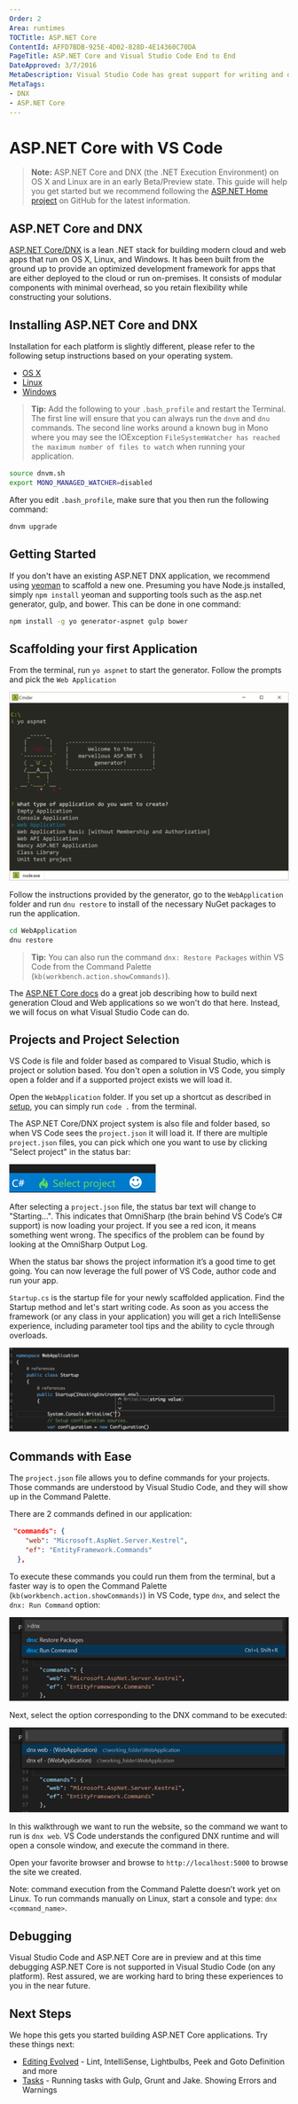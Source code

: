 ```yaml
---
Order: 2
Area: runtimes
TOCTitle: ASP.NET Core
ContentId: AFFD7BDB-925E-4D02-828D-4E14360C70DA
PageTitle: ASP.NET Core and Visual Studio Code End to End
DateApproved: 3/7/2016
MetaDescription: Visual Studio Code has great support for writing and debugging ASP.NET applications running on Cross Platform CLR.
MetaTags:
- DNX
- ASP.NET Core
---
```


# ASP.NET Core with VS Code

>**Note:** ASP.NET Core and DNX (the .NET Execution Environment) on OS X and Linux are in an early Beta/Preview state. This guide will help you get started but we recommend following the [ASP.NET Home project](https://github.com/aspnet/Home) on GitHub for the latest information.

## ASP.NET Core and DNX

[ASP.NET Core/DNX](http://www.asp.net/vnext/overview/aspnet-vnext/aspnet-5-overview) is a lean .NET stack for building modern cloud and web apps that run on OS X, Linux, and Windows. It has been built from the ground up to provide an optimized development framework for apps that are either deployed to the cloud or run on-premises. It consists of modular components with minimal overhead, so you retain flexibility while constructing your solutions.

## Installing ASP.NET Core and DNX

Installation for each platform is slightly different, please refer to the following setup instructions based on your operating system.

- [OS X](https://github.com/aspnet/home#os-x)
- [Linux](https://github.com/aspnet/home#linux)
- [Windows](https://github.com/aspnet/home#upgrading-dnvm-or-running-without-visual-studio)

> **Tip:** Add the following to your `.bash_profile` and restart the Terminal. The first line will ensure that you can always run the `dnvm` and `dnu` commands. The second line works around a known bug in Mono where you may see the IOException `FileSystemWatcher has reached the maximum number of files to watch` when running your application.

```bash
source dnvm.sh
export MONO_MANAGED_WATCHER=disabled
```

After you edit `.bash_profile`, make sure that you then run the following command:

```bash
dnvm upgrade
```

## Getting Started

If you don't have an existing ASP.NET DNX application, we recommend using [yeoman](http://yeoman.io/) to scaffold a new one. Presuming you have Node.js installed, simply `npm install` yeoman and supporting tools such as the asp.net generator, gulp, and bower. This can be done in one command:

```bash
npm install -g yo generator-aspnet gulp bower
```

## Scaffolding your first Application

From the terminal, run `yo aspnet` to start the generator. Follow the prompts and pick the `Web Application`

![Scaffold a new ASP.NET Core Application](images/ASPnet5/yoaspnet.png)

Follow the instructions provided by the generator, go to the `WebApplication` folder and run `dnu restore` to install of the necessary NuGet packages to run the application.

```bash
cd WebApplication
dnu restore
```

>**Tip:** You can also run the command `dnx: Restore Packages` within VS Code from the Command Palette (`kb(workbench.action.showCommands)`).

The [ASP.NET Core docs](http://docs.asp.net/en/latest/) do a great job describing how to build next generation Cloud and Web applications so we won't do that here. Instead, we will focus on what Visual Studio Code can do.


## Projects and Project Selection

VS Code is file and folder based as compared to Visual Studio, which is project or solution based. You don't open a solution in VS Code, you simply open a folder and if a supported project exists we will load it.

Open the `WebApplication` folder. If you set up a shortcut as described in [setup](/docs/editor/setup.md), you can simply run `code .` from the terminal.

The ASP.NET Core/DNX project system is also file and folder based, so when VS Code sees the `project.json` it will load it. If there are multiple `project.json` files, you can pick which one you want to use by clicking "Select project" in the status bar:

![Select project](images/ASPnet5/dnxprojects.png)

After selecting a `project.json` file, the status bar text will change to "Starting...". This indicates that OmniSharp (the brain behind VS Code’s C# support) is now loading your project. If you see a red icon, it means something went wrong. The specifics of the problem can be found by looking at the OmniSharp Output Log.

When the status bar shows the project information it’s a good time to get going. You can now leverage the full power of VS Code, author code and run your app.

`Startup.cs` is the startup file for your newly scaffolded application. Find the Startup method and let's start writing code. As soon as you access the framework (or any class in your application) you will get a rich IntelliSense experience, including parameter tool tips and the ability to cycle through overloads.

![DNX Intellisense](images/ASPnet5/intellisense.png)

## Commands with Ease

The `project.json` file allows you to define commands for your projects. Those commands are understood by Visual Studio Code, and they will show up in the Command Palette.

There are 2 commands defined in our application:

```json
 "commands": {
    "web": "Microsoft.AspNet.Server.Kestrel",
    "ef": "EntityFramework.Commands"
  },
```

To execute these commands you could run them from the terminal, but a faster way is to open the Command Palette (`kb(workbench.action.showCommands)`) in VS Code, type `dnx`, and select the `dnx: Run Command` option:

![DNX run command in Command Palette](images/ASPnet5/dnxruncommand.png)

Next, select the option corresponding to the DNX command to be executed:

![DNX commands to run](images/ASPnet5/dnxcommandpalette.png)

In this walkthrough we want to run the website, so the command we want to run is `dnx web`. VS Code understands the configured DNX runtime and will open a console window, and execute the command in there.

Open your favorite browser and browse to `http://localhost:5000` to browse the site we created.

Note: command execution from the Command Palette doesn’t work yet on Linux. To run commands manually on Linux, start a console and type: ```dnx <command_name>```.

## Debugging

Visual Studio Code and ASP.NET Core are in preview and at this time debugging ASP.NET Core is not supported in Visual Studio Code (on any platform). Rest assured, we are working hard to bring these experiences to you in the near future.

## Next Steps

We hope this gets you started building ASP.NET Core applications.  Try these things next:

* [Editing Evolved](/docs/editor/editingevolved.md) - Lint, IntelliSense, Lightbulbs, Peek and Goto Definition and more
* [Tasks](/docs/editor/tasks.md) - Running tasks with Gulp, Grunt and Jake.  Showing Errors and Warnings
